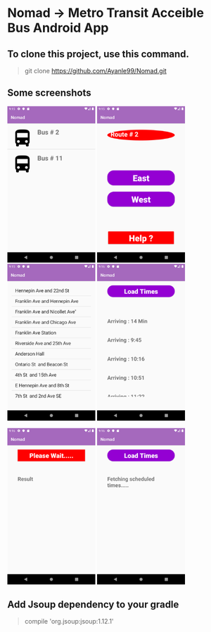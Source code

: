 # Nomad -> Metro Transit Acceible Bus Android App

## To clone this project, use this command.

> git clone https://github.com/Ayanle99/Nomad.git

## Some screenshots

<p float="left">
  <img src="images/bus_icon_1_.png" width="200" />
  <img src="images/bus_icon_2.png" width="200" /> 
  <img src="images/bus_icon_3.png" width="200" />
  <img src="images/bus_icon_4.png" width="200"/>
</p>

<p float="left">

 <img src="images/bus_icon_5.png" width="200" />
 <img src="images/bus_icon_7.png" width="200"/>


</p>



## Add Jsoup dependency to your gradle
> compile 'org.jsoup:jsoup:1.12.1'


